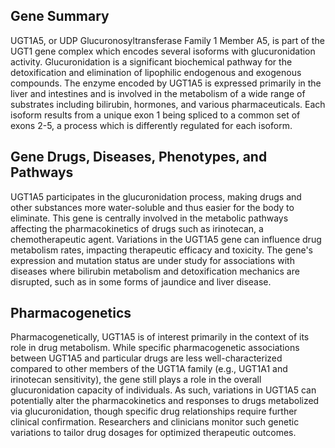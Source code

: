 ## Gene Summary
UGT1A5, or UDP Glucuronosyltransferase Family 1 Member A5, is part of the UGT1 gene complex which encodes several isoforms with glucuronidation activity. Glucuronidation is a significant biochemical pathway for the detoxification and elimination of lipophilic endogenous and exogenous compounds. The enzyme encoded by UGT1A5 is expressed primarily in the liver and intestines and is involved in the metabolism of a wide range of substrates including bilirubin, hormones, and various pharmaceuticals. Each isoform results from a unique exon 1 being spliced to a common set of exons 2-5, a process which is differently regulated for each isoform.

## Gene Drugs, Diseases, Phenotypes, and Pathways
UGT1A5 participates in the glucuronidation process, making drugs and other substances more water-soluble and thus easier for the body to eliminate. This gene is centrally involved in the metabolic pathways affecting the pharmacokinetics of drugs such as irinotecan, a chemotherapeutic agent. Variations in the UGT1A5 gene can influence drug metabolism rates, impacting therapeutic efficacy and toxicity. The gene's expression and mutation status are under study for associations with diseases where bilirubin metabolism and detoxification mechanics are disrupted, such as in some forms of jaundice and liver disease.

## Pharmacogenetics
Pharmacogenetically, UGT1A5 is of interest primarily in the context of its role in drug metabolism. While specific pharmacogenetic associations between UGT1A5 and particular drugs are less well-characterized compared to other members of the UGT1A family (e.g., UGT1A1 and irinotecan sensitivity), the gene still plays a role in the overall glucuronidation capacity of individuals. As such, variations in UGT1A5 can potentially alter the pharmacokinetics and responses to drugs metabolized via glucuronidation, though specific drug relationships require further clinical confirmation. Researchers and clinicians monitor such genetic variations to tailor drug dosages for optimized therapeutic outcomes.